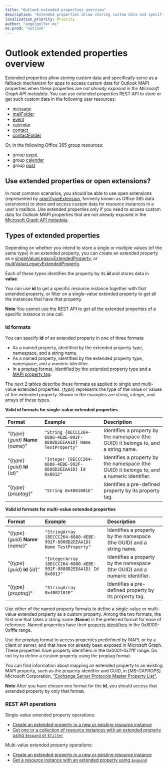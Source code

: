 ```yaml
---
title: "Outlook extended properties overview"
description: "Extended properties allow storing custom data and specifically serve as a fallback mechanism for apps to access "
localization_priority: Priority
author: "angelgolfer-ms"
ms.prod: "outlook"
---
```


# Outlook extended properties overview

Extended properties allow storing custom data and specifically serve as a fallback mechanism for apps to access 
custom data for Outlook MAPI properties when these properties are _not already exposed in the Microsoft Graph API metadata_. 
You can use extended properties REST API to store or get such custom data in the following user resources:

- [message](../resources/message.md)
- [mailFolder](../resources/mailfolder.md)
- [event](../resources/event.md)
- [calendar](../resources/calendar.md)
- [contact](../resources/contact.md)
- [contactFolder](../resources/contactfolder.md) 

Or, in the following Office 365 group resources:

- group [event](../resources/event.md)
- group [calendar](../resources/calendar.md)
- group [post](../resources/post.md) 

## Use extended properties or open extensions?

In most common scenarios, you should be able to use open extensions (represented by [openTypeExtension](../resources/opentypeextension.md), formerly known as 
Office 365 data extensions) to store and access custom data for resource instances in a user's mailbox. Use extended properties only if you
need to access custom data for Outlook MAPI properties that are not already exposed in the 
[Microsoft Graph API metadata](https://developer.microsoft.com/graph/docs/overview/call_api). 

## Types of extended properties

Depending on whether you intend to store a single or multiple values (of the same type) in an extended property, you can 
create an extended property as a [singleValueLegacyExtendedProperty](../resources/singlevaluelegacyextendedproperty.md), 
or [multiValueLegacyExtendedProperty](../resources/multivaluelegacyextendedproperty.md).

Each of these types identifies the property by its **id** and stores data in **value**. 

You can use **id** to get a specific resource instance together with that extended property, or filter on 
a single-value extended property to get all the instances that have that property. 

**Note** You cannot use the REST API to get all the extended properties of a specific instance in one call.
  

### id formats

You can specify **id** of an extended property in one of three formats:

- As a named property, identified by the extended property type, namespace, and a string name.
- As a named property, identified by the extended property type, namespace, and a numeric identifier.
- In a proptag format, identified by the extended property type and a [MAPI property tag](https://docs.microsoft.com/en-us/office/client-developer/outlook/mapi/mapi-property-tags).

The next 2 tables describe these formats as applied to single and multi-value extended properties. {_type_} represents the type of the value or values of the extended property. Shown in the examples are string, integer, and arrays of these types.

**Valid id formats for single-value extended properties**

|**Format**|**Example**|**Description**|
|:---------|:----------|:--------------|
| "{_type_} {_guid_} **Name** {_name_}" | ```"String {8ECCC264-6880-4EBE-992F-8888D2EEAA1D} Name TestProperty"``` | Identifies a property by the namespace (the GUID) it belongs to, and a string name.         |
| "{_type_} {_guid_} **Id** {_id_}"     | ```"Integer {8ECCC264-6880-4EBE-992F-8888D2EEAA1D} Id 0x8012"```        | Identifies a property by the namespace (the GUID) it belongs to, and a numeric identifier.  |
| "{_type_} {_proptag_}"                    | ```"String 0x4001001E"```                                           | Identifies a pre-defined property by its property tag. |

**Valid id formats for multi-value extended properties**

|**Format**|**Example**|**Description**|
|:---------|:----------|:--------------|
| "{_type_} {_guid_} **Name** {_name_}" | ```"StringArray {8ECCC264-6880-4EBE-992F-8888D2EEAA1D} Name TestProperty"``` | Identifies a property by the namespace (the GUID) and a string name.         |
| "{_type_} {_guid_} **Id** {_id_}"     | ```"IntegerArray {8ECCC264-6880-4EBE-992F-8888D2EEAA1D} Id 0x8013"```        | Identifies a property by the namespace (the GUID) and a numeric identifier.   |
| "{_type_} {_proptag_}"                    | ```"StringArray 0x4002101E"```                                           | Identifies a pre-defined property by its property tag. |


Use either of the named property formats to define a single-value or multi-value extended property as a custom property. Among the two formats, the first one that takes a string name (**Name**) is the preferred format for ease of reference. Named properties have their [property identifiers](https://docs.microsoft.com/en-us/office/client-developer/outlook/mapi/mapi-property-identifier-overview) in the 0x8000-0xfffe range.

Use the proptag format to access properties predefined by MAPI, or by a client or server, and that have not already been exposed in Microsoft Graph. These properties have property identifiers in the 0x0001-0x7fff range. Do not try to define a custom property using the proptag format. 

You can find information about mapping an extended property to an existing MAPI property, such as the property identifier and GUID, 
in \[MS-OXPROPS\] Microsoft Corporation, ["Exchange Server Protocols Master Property List"](https://msdn.microsoft.com/library/cc433490%28v=exchg.80%29.aspx).

**Note** After you have chosen one format for the **id**, you should access that extended property by only that format.

### REST API operations
 
Single-value extended property operations:

- [Create an extended property in a new or existing resource instance](../api/singlevaluelegacyextendedproperty-post-singlevalueextendedproperties.md)
- [Get one or a collection of resource instances with an extended property using `$expand` or `$filter`](../api/singlevaluelegacyextendedproperty-get.md)

Multi-value extended property operations:

- [Create an extended property in a new or existing resource instance](../api/multivaluelegacyextendedproperty-post-multivalueextendedproperties.md)
- [Get a resource instance with an extended property using `$expand`](../api/multivaluelegacyextendedproperty-get.md)

